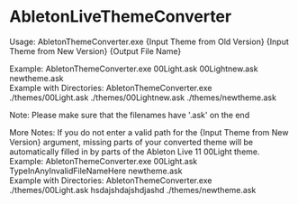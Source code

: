 # AbletonLiveThemeConverter
Usage:                      AbletonThemeConverter.exe {Input Theme from Old Version} {Input Theme from New Version} {Output File Name}

Example:                    AbletonThemeConverter.exe 00Light.ask 00Lightnew.ask newtheme.ask <br>
Example with Directories:   AbletonThemeConverter.exe ./themes/00Light.ask ./themes/00Lightnew.ask ./themes/newtheme.ask

Note:                       Please make sure that the filenames have '.ask' on the end

More Notes: If you do not enter a valid path for the {Input Theme from New Version} argument, missing parts of your converted theme will be automatically filled in by parts of the Ableton Live 11 00Light theme.
Example: AbletonThemeConverter.exe 00Light.ask TypeInAnyInvalidFileNameHere newtheme.ask <br>
Example with Directories: AbletonThemeConverter.exe ./themes/00Light.ask hsdajshdajshdjashd ./themes/newtheme.ask
